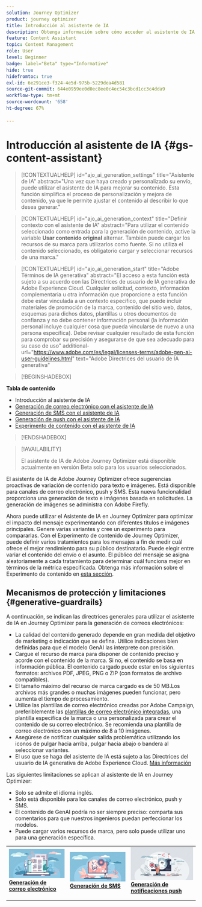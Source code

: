 ```yaml
---
solution: Journey Optimizer
product: journey optimizer
title: Introducción al asistente de IA
description: Obtenga información sobre cómo acceder al asistente de IA de Journey Optimizer y trabajar con él
feature: Content Assistant
topic: Content Management
role: User
level: Beginner
badge: label="Beta" type="Informative"
hide: true
hidefromtoc: true
exl-id: 6e291ce3-f324-4e5d-975b-5229dea4d581
source-git-commit: 644e0959ee0d0ec8ee0c4ec54c3bcd1cc3c4dda9
workflow-type: tm+mt
source-wordcount: '658'
ht-degree: 67%

---
```


# Introducción al asistente de IA {#gs-content-assistant}

>[!CONTEXTUALHELP]
>id="ajo_ai_generation_settings"
>title="Asistente de IA"
>abstract="Una vez que haya creado y personalizado su envío, puede utilizar el asistente de IA para mejorar su contenido. Esta función simplifica el proceso de personalización y mejora de contenido, ya que le permite ajustar el contenido al describir lo que desea generar."


>[!CONTEXTUALHELP]
>id="ajo_ai_generation_context"
>title="Definir contexto con el asistente de IA"
>abstract="Para utilizar el contenido seleccionado como entrada para la generación de contenido, active la variable **Usar contenido original** alternar. También puede cargar los recursos de su marca para utilizarlos como fuente. Si no utiliza el contenido seleccionado, es obligatorio cargar y seleccionar recursos de una marca."


>[!CONTEXTUALHELP]
>id="ajo_ai_generation_start"
>title="Adobe Términos de IA generativa"
>abstract="El acceso a esta función está sujeto a su acuerdo con las Directrices de usuario de IA generativa de Adobe Experience Cloud. Cualquier solicitud, contexto, información complementaria u otra información que proporcione a esta función debe estar vinculada a un contexto específico, que puede incluir materiales de promoción de la marca, contenido del sitio web, datos, esquemas para dichos datos, plantillas u otros documentos de confianza y no debe contener información personal (la información personal incluye cualquier cosa que pueda vincularse de nuevo a una persona específica). Debe revisar cualquier resultado de esta función para comprobar su precisión y asegurarse de que sea adecuado para su caso de uso"
>additional-url="https://www.adobe.com/es/legal/licenses-terms/adobe-gen-ai-user-guidelines.html" text="Adobe Directrices del usuario de IA generativa"

>[!BEGINSHADEBOX]

**Tabla de contenido**

* Introducción al asistente de IA
* [Generación de correo electrónico con el asistente de IA](generative-email.md)
* [Generación de SMS con el asistente de IA](generative-sms.md)
* [Generación de push con el asistente de IA](generative-push.md)
* [Experimento de contenido con el asistente de IA](generative-experimentation.md)

>[!ENDSHADEBOX]

>[!AVAILABILITY]
>
>El asistente de IA de Adobe Journey Optimizer está disponible actualmente en versión Beta solo para los usuarios seleccionados.

El asistente de IA de Adobe Journey Optimizer ofrece sugerencias proactivas de variación de contenido para texto e imágenes. Está disponible para canales de correo electrónico, push y SMS. Esta nueva funcionalidad proporciona una generación de texto e imágenes basada en solicitudes. La generación de imágenes se administra con Adobe Firefly.

Ahora puede utilizar el Asistente de IA en Journey Optimizer para optimizar el impacto del mensaje experimentando con diferentes títulos e imágenes principales. Genere varias variantes y cree un experimento para compararlas. Con el Experimento de contenido de Journey Optimizer, puede definir varios tratamientos para los mensajes a fin de medir cuál ofrece el mejor rendimiento para su público destinatario. Puede elegir entre variar el contenido del envío o el asunto. El público del mensaje se asigna aleatoriamente a cada tratamiento para determinar cuál funciona mejor en términos de la métrica especificada. Obtenga más información sobre el Experimento de contenido en [esta sección](../campaigns/content-experiment.md).

## Mecanismos de protección y limitaciones {#generative-guardrails}

A continuación, se indican las directrices generales para utilizar el asistente de IA en Journey Optimizer para la generación de correos electrónicos:

* La calidad del contenido generado depende en gran medida del objetivo de marketing o indicación que se defina. Utilice indicaciones bien definidas para que el modelo GenAI las interprete con precisión. 
* Cargue el recurso de marca para disponer de contenido preciso y acorde con el contenido de la marca. Si no, el contenido se basa en información pública. El contenido cargado puede estar en los siguientes formatos: archivos PDF, JPEG, PNG o ZIP (con formatos de archivo compatibles).
* El tamaño máximo del recurso de marca cargado es de 50 MB.Los archivos más grandes o muchas imágenes pueden funcionar, pero aumenta el tiempo de procesamiento.
* Utilice las plantillas de correo electrónico creadas por Adobe Campaign, preferiblemente las [plantillas de correo electrónico integradas](../email/use-email-templates.md), una plantilla específica de la marca o una personalizada para crear el contenido de su correo electrónico. Se recomienda una plantilla de correo electrónico con un máximo de 8 a 10 imágenes.
* Asegúrese de notificar cualquier salida problemática utilizando los iconos de pulgar hacia arriba, pulgar hacia abajo o bandera al seleccionar variantes.
* El uso que se haga del asistente de IA está sujeto a las Directrices del usuario de IA generativa de Adobe Experience Cloud. [Más información](https://www.adobe.com/es/legal/licenses-terms/adobe-gen-ai-user-guidelines.html)

Las siguientes limitaciones se aplican al asistente de IA en Journey Optimizer:

* Solo se admite el idioma inglés.
* Solo está disponible para los canales de correo electrónico, push y SMS.
* El contenido de GenAI podría no ser siempre preciso: comparta sus comentarios para que nuestros ingenieros puedan perfeccionar los modelos.
* Puede cargar varios recursos de marca, pero solo puede utilizar uno para una generación específica.

<table style="table-layout:fixed"><tr style="border: 0;">
<td>
<a href="generative-email.md">
<img alt="Generación de correo electrónico" src="assets/do-not-localize/text-genai.jpeg">
</a>
<div>
<a href="generative-email.md"><strong>Generación de correo electrónico</strong></a>
</div>
<p>
</td>
<td>
<a href="generative-sms.md">
<img alt="Generación de SMS" src="assets/do-not-localize/image-genai.jpeg">
</a>
<div><a href="generative-sms.md"><strong>Generación de SMS</strong>
</div>
<p>
</td>
<td>
<a href="generative-push.md">
<img alt="Generación de push" src="assets/do-not-localize/email-genai.jpeg">
</a>
<div>
<a href="generative-push.md"><strong>Generación de notificaciones push</strong></a>
</div>
<p></td>
</tr></table>
